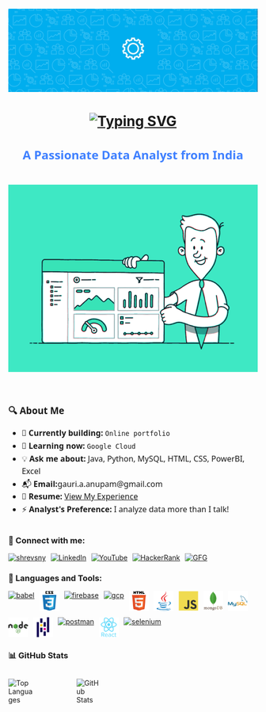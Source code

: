 <!-- Banner -->
<p align="center">
  <img src="https://github.com/brodocode/brodocode/blob/main/Images/data-science-icon-animation-banner-clockwise-3.webp" alt="banner">
</p>

<!-- Typing SVG with Border -->

<h1 align="center">
  <a href="https://git.io/typing-svg">
    <img src="https://readme-typing-svg.demolab.com?font=Fira+Code&size=30&duration=4999&pause=1000&color=3F80FF&center=true&width=1000&height=80&separator=%3C&lines=%F0%9F%91%8B+Hi+My+name+Is+Gauri" alt="Typing SVG" />
  </a>
</h1>


<!-- Subtitle -->
<h3 align="center" style="font-family:'Segoe UI', sans-serif; font-size: 24px; color: #3F80FF;">
  A Passionate Data Analyst from India
</h3>

<!-- Responsive Coding GIF + About Me -->
<div style="display: flex; flex-wrap: wrap; justify-content: center; align-items: flex-start; gap: 20px; margin-top: 30px;">
  
  <!-- Coding GIF -->
<p align="center">
  <img src="https://github.com/brodocode/brodocode/blob/main/Images/Data-Website-Analytics.gif" alt="coding gif" width="550" />
</p>


  <!-- About Me -->
  <div style="flex: 1 1 300px; font-family: 'Segoe UI', sans-serif; font-size: 16px; line-height: 1.6;">
    <h3>🔍 About Me</h3>
    <ul>
      <li>🚧 <strong>Currently building:</strong> <code>Online portfolio</code></li>
      <li>📘 <strong>Learning now:</strong> <code>Google Cloud</code></li>
      <li>💡 <strong>Ask me about:</strong> Java, Python, MySQL, HTML, CSS, PowerBI, Excel</li>
      <li>📬 <strong>Email:</strong>gauri.a.anupam@gmail.com</li>
      <li>📄 <strong>Resume:</strong> <a href="https://drive.google.com/file/d/1-j8RLDTeaeDonObd2Oi9lMg2bv345HaS/view?usp=sharing" target="_blank">View My Experience</a></li>
      <li>⚡ <strong>Analyst's Preference:</strong> I analyze data more than I talk!</li>
    </ul>
  </div>
</div>

<!-- Connect With Me -->
<h3 align="left">🔗 Connect with me:</h3>
<p align="left" style="display: flex; flex-wrap: wrap; gap: 10px;">
  <a href="https://x.com/tweetinglately" target="blank"><img src="https://raw.githubusercontent.com/rahuldkjain/github-profile-readme-generator/master/src/images/icons/Social/twitter.svg" alt="shrevsny" height="30" width="40" /></a>
  <a href="https://www.linkedin.com/in/gaurianupam/" target="blank"><img src="https://raw.githubusercontent.com/rahuldkjain/github-profile-readme-generator/master/src/images/icons/Social/linked-in-alt.svg" alt="LinkedIn" height="30" width="40" /></a>
  <a href="https://www.youtube.com/@gauri6393" target="blank"><img src="https://raw.githubusercontent.com/rahuldkjain/github-profile-readme-generator/master/src/images/icons/Social/youtube.svg" alt="YouTube" height="30" width="40" /></a>
  <a href="https://www.hackerrank.com/profile/22gauri21" target="blank"><img src="https://raw.githubusercontent.com/rahuldkjain/github-profile-readme-generator/master/src/images/icons/Social/hackerrank.svg" alt="HackerRank" height="30" width="40" /></a>
  <a href="https://www.geeksforgeeks.org/user/22gauri21/?_gl=1*1ob9rgb*_up*MQ..*_gs*MQ..&gclid=CjwKCAjw-svEBhB6EiwAEzSdrhM1PpyJrYfkVlGk1ufLwU8KvnCdrbFeOa5_i1gfhOusvAf7akx7pxoClSoQAvD_BwE&gbraid=0AAAAAC9yBkD68xnJrfjG_LgE6Wvx_FqJs" target="blank"><img src="https://raw.githubusercontent.com/rahuldkjain/github-profile-readme-generator/master/src/images/icons/Social/geeks-for-geeks.svg" alt="GFG" height="30" width="40" /></a>
</p>

<!-- Tools & Languages -->
<h3 align="left">🧰 Languages and Tools:</h3>
<p align="left" style="display: flex; flex-wrap: wrap; gap: 10px;">
  <a href="https://babeljs.io/" target="_blank"><img src="https://img.icons8.com/?size=100&id=v-t4czA7zToV&format=png&color=000000" alt="babel" width="40" height="40"/></a>
  <a href="https://www.w3schools.com/css/" target="_blank"><img src="https://raw.githubusercontent.com/devicons/devicon/master/icons/css3/css3-original-wordmark.svg" alt="css3" width="40" height="40"/></a>
  <a href="https://firebase.google.com/" target="_blank"><img src="https://www.vectorlogo.zone/logos/firebase/firebase-icon.svg" alt="firebase" width="40" height="40"/></a>
  <a href="https://cloud.google.com" target="_blank"><img src="https://www.vectorlogo.zone/logos/google_cloud/google_cloud-icon.svg" alt="gcp" width="40" height="40"/></a>
  <a href="https://www.w3.org/html/" target="_blank"><img src="https://raw.githubusercontent.com/devicons/devicon/master/icons/html5/html5-original-wordmark.svg" alt="html5" width="40" height="40"/></a>
  <a href="https://www.java.com" target="_blank"><img src="https://raw.githubusercontent.com/devicons/devicon/master/icons/java/java-original.svg" alt="java" width="40" height="40"/></a>
  <a href="https://developer.mozilla.org/en-US/docs/Web/JavaScript" target="_blank"><img src="https://raw.githubusercontent.com/devicons/devicon/master/icons/javascript/javascript-original.svg" alt="javascript" width="40" height="40"/></a>
  <a href="https://www.mongodb.com/" target="_blank"><img src="https://raw.githubusercontent.com/devicons/devicon/master/icons/mongodb/mongodb-original-wordmark.svg" alt="mongodb" width="40" height="40"/></a>
  <a href="https://www.mysql.com/" target="_blank"><img src="https://raw.githubusercontent.com/devicons/devicon/master/icons/mysql/mysql-original-wordmark.svg" alt="mysql" width="40" height="40"/></a>
  <a href="https://nodejs.org" target="_blank"><img src="https://raw.githubusercontent.com/devicons/devicon/master/icons/nodejs/nodejs-original-wordmark.svg" alt="nodejs" width="40" height="40"/></a>
  <a href="https://pandas.pydata.org/" target="_blank"><img src="https://raw.githubusercontent.com/devicons/devicon/master/icons/pandas/pandas-original.svg" alt="pandas" width="40" height="40"/></a>
  <a href="https://postman.com" target="_blank"><img src="https://www.vectorlogo.zone/logos/getpostman/getpostman-icon.svg" alt="postman" width="40" height="40"/></a>
  <a href="https://reactjs.org/" target="_blank"><img src="https://raw.githubusercontent.com/devicons/devicon/master/icons/react/react-original-wordmark.svg" alt="react" width="40" height="40"/></a>
  <a href="https://www.selenium.dev" target="_blank"><img src="https://raw.githubusercontent.com/detain/svg-logos/780f25886640cef088af994181646db2f6b1a3f8/svg/selenium-logo.svg" alt="selenium" width="40" height="40"/></a>
</p>

<!-- GitHub Stats Section -->
<h3 align="left">📊 GitHub Stats</h3>

<!-- Responsive two-column layout -->
<div style="display: flex; flex-wrap: wrap; justify-content: flex-start; gap: 20px;">

  <!-- Top Languages -->
  <img 
    src="https://github-readme-stats.vercel.app/api/top-langs?username=brodocode&show_icons=true&locale=en&layout=compact" 
    alt="Top Languages" 
    style="flex: 1 1 280px; max-width: 48%; height: auto;" 
  />

  <!-- GitHub Summary -->
  <img 
    src="https://github-readme-stats.vercel.app/api?username=brodocode&show_icons=true&locale=en" 
    alt="GitHub Stats" 
    style="flex: 1 1 280px; max-width: 48%; height: auto;" 
  />

</div>

